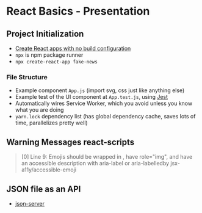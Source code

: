 # React Basics - Presentation

## Project Initialization

- [Create React apps with no build configuration](https://github.com/facebook/create-react-app)
- `npx` is npm package runner
- `npx create-react-app fake-news`

### File Structure

- Example component `App.js` (import svg, css just like anything else)
- Example test of the UI component at `App.test.js`, using [Jest](https://jestjs.io/docs/en/tutorial-react)
- Automatically wires Service Worker, which you avoid unless you know what you are doing
- `yarn.lock` dependency list (has global dependency cache, saves lots of time, parallelizes pretty well)

## Warning Messages react-scripts

> [0]   Line 9:  Emojis should be wrapped in <span>, have role="img", and have an accessible description with aria-label or aria-labelledby  jsx-a11y/accessible-emoji

## JSON file as an API

- [json-server](https://github.com/typicode/json-server)
